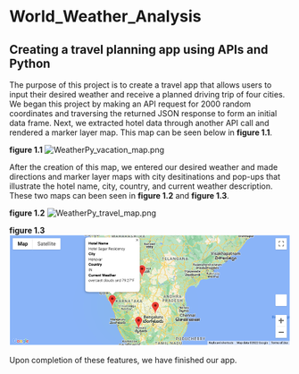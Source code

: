 # World_Weather_Analysis

## Creating a travel planning app using APIs and Python 

The purpose of this project is to create a travel app that allows users to input their desired weather and receive a planned driving trip of four cities. We began this project by making an API request for 2000 random coordinates and traversing the returned JSON response to form an initial data frame. Next, we extracted hotel data through another API call and rendered a marker layer map. This map can be seen below in **figure 1.1**.

**figure 1.1** 
![WeatherPy_vacation_map.png](Vaction_Search/WeatherPy_vacation_map.png)

After the creation of this map, we entered our desired weather and made directions and marker layer maps with city desitinations and pop-ups that illustrate the hotel name, city, country, and current weather description. These two maps can been seen in **figure 1.2** and **figure 1.3**. 

**figure 1.2**
![WeatherPy_travel_map.png](Vacation_Itinerary/WeatherPy_travel_map.png)

**figure 1.3**
![WeatherPy_travel_map_markers.png](Vacation_Itinerary/WeatherPy_travel_map_markers.png)

Upon completion of these features, we have finished our app. 
